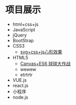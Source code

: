 # 项目展示

- html+css+js
- JavaScript
- jQuery
- BootStrap
- CSS3
  - [svg+css+js心形效果](https://zwk05.github.io/heart/)
- HTML5
  - [Canvas+ES6 球球大作战](https://zwk05.github.io/boll/)
  - wewew
  - etrtrtr
- VUE.js
- react.js
- 小程序
- node.js